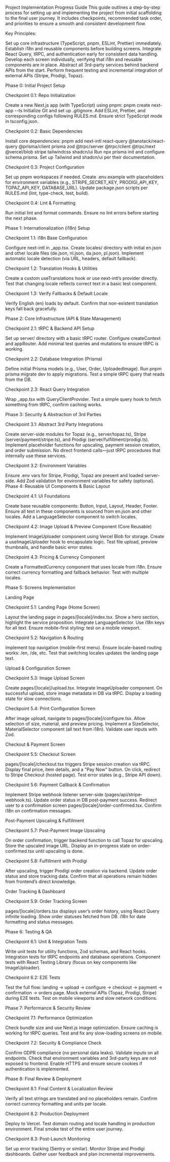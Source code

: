 Project Implementation Progress Guide
This guide outlines a step-by-step process for setting up and implementing the project from initial scaffolding to the final user journey. It includes checkpoints, recommended task order, and priorities to ensure a smooth and consistent development flow.

Key Principles:

Set up core infrastructure (TypeScript, pnpm, ESLint, Prettier) immediately.
Establish i18n and reusable components before building screens.
Integrate React Query, tRPC, and authentication early for consistent data handling.
Develop each screen individually, verifying that i18n and reusable components are in place.
Abstract all 3rd-party services behind backend APIs from the start.
Perform frequent testing and incremental integration of external APIs (Stripe, Prodigi, Topaz).


Phase 0: Initial Project Setup

Checkpoint 0.1: Repo Initialization

 Create a new Next.js app (with TypeScript) using pnpm: pnpm create next-app --ts
 Initialize Git and set up .gitignore.
 Add ESLint, Prettier, and corresponding configs following RULES.md.
 Ensure strict TypeScript mode in tsconfig.json.

Checkpoint 0.2: Basic Dependencies

 Install core dependencies: pnpm add next-intl react-query @tanstack/react-query @prisma/client prisma zod @trpc/server @trpc/client @trpc/next @vercel/blob stripe tailwindcss shadcn/ui
 Run npx prisma init and configure schema.prisma.
 Set up Tailwind and shadcn/ui per their documentation.

Checkpoint 0.3: Project Configuration

 Set up pnpm workspaces if needed.
 Create .env.example with placeholders for environment variables (e.g., STRIPE_SECRET_KEY, PRODIGI_API_KEY, TOPAZ_API_KEY, DATABASE_URL).
 Update package.json scripts per RULES.md (lint, type-check, test, build).

Checkpoint 0.4: Lint & Formatting

 Run initial lint and format commands.
 Ensure no lint errors before starting the next phase.


Phase 1: Internationalization (i18n) Setup

Checkpoint 1.1: i18n Base Configuration

 Configure next-intl in _app.tsx.
 Create locales/ directory with initial en.json and other locale files (de.json, nl.json, da.json, pl.json).
 Implement automatic locale detection (via URL, headers, default fallback).

Checkpoint 1.2: Translation Hooks & Utilities

 Create a custom useTranslations hook or use next-intl’s provider directly.
 Test that changing locale reflects correct text in a basic test component.

Checkpoint 1.3: Verify Fallbacks & Default Locale

 Verify English (en) loads by default.
 Confirm that non-existent translation keys fall back gracefully.


Phase 2: Core Infrastructure (API & State Management)

Checkpoint 2.1: tRPC & Backend API Setup

 Set up server/ directory with a basic tRPC router.
 Configure createContext and appRouter.
 Add minimal test queries and mutations to ensure tRPC is working.

Checkpoint 2.2: Database Integration (Prisma)

 Define initial Prisma models (e.g., User, Order, UploadedImage).
 Run pnpm prisma migrate dev to apply migrations.
 Test a simple tRPC query that reads from the DB.

Checkpoint 2.3: React Query Integration

 Wrap _app.tsx with QueryClientProvider.
 Test a simple query hook to fetch something from tRPC, confirm caching works.


Phase 3: Security & Abstraction of 3rd Parties

Checkpoint 3.1: Abstract 3rd Party Integrations

 Create server-side modules for Topaz (e.g., server/topaz.ts), Stripe (server/payment/stripe.ts), and Prodigi (server/fulfillment/prodigi.ts).
 Implement placeholder functions for upscaling, payment session creation, and order submission.
 No direct frontend calls—just tRPC procedures that internally use these services.

Checkpoint 3.2: Environment Variables

 Ensure .env vars for Stripe, Prodigi, Topaz are present and loaded server-side.
 Add Zod validation for environment variables for safety (optional).
Phase 4: Reusable UI Components & Basic Layout

Checkpoint 4.1: UI Foundations

 Create base reusable components: Button, Input, Layout, Header, Footer.
 Ensure all text in these components is sourced from en.json and other locales.
 Add a LanguageSelector component to switch locales.

Checkpoint 4.2: Image Upload & Preview Component (Core Reusable)

 Implement ImageUploader component using Vercel Blob for storage.
 Create a useImageUploader hook to encapsulate logic.
 Test file upload, preview thumbnails, and handle basic error states.

Checkpoint 4.3: Pricing & Currency Component

 Create a FormattedCurrency component that uses locale from i18n.
 Ensure correct currency formatting and fallback behavior.
 Test with multiple locales.


Phase 5: Screens Implementation

Landing Page

Checkpoint 5.1: Landing Page (Home Screen)

 Layout the landing page in pages/[locale]/index.tsx.
 Show a hero section, highlight the service proposition.
 Integrate LanguageSelector.
 Use i18n keys for all text.
 Ensure mobile-first styling: test on a mobile viewport.

Checkpoint 5.2: Navigation & Routing

 Implement top navigation (mobile-first menu).
 Ensure locale-based routing works: /en, /de, etc.
 Test that switching locales updates the landing page text.

Upload & Configuration Screen

Checkpoint 5.3: Image Upload Screen

 Create pages/[locale]/upload.tsx.
 Integrate ImageUploader component.
 On successful upload, store image metadata in DB via tRPC.
 Display a loading state for slow connections.

Checkpoint 5.4: Print Configuration Screen

 After image upload, navigate to pages/[locale]/configure.tsx.
 Allow selection of size, material, and preview pricing.
 Implement a SizeSelector, MaterialSelector component (all text from i18n).
 Validate user inputs with Zod.

Checkout & Payment Screen

Checkpoint 5.5: Checkout Screen

 pages/[locale]/checkout.tsx triggers Stripe session creation via tRPC.
 Display final price, item details, and a "Pay Now" button.
 On click, redirect to Stripe Checkout (hosted page).
 Test error states (e.g., Stripe API down).

Checkpoint 5.6: Payment Callback & Confirmation

 Implement Stripe webhook listener server-side (pages/api/stripe-webhook.ts).
 Update order status in DB post-payment success.
 Redirect user to a confirmation screen pages/[locale]/order-confirmed.tsx.
 Confirm i18n on confirmation messages.

Post-Payment Upscaling & Fulfillment

Checkpoint 5.7: Post-Payment Image Upscaling

 On order confirmation, trigger backend function to call Topaz for upscaling.
 Store the upscaled image URL.
 Display an in-progress state on order-confirmed.tsx until upscaling is done.

Checkpoint 5.8: Fulfillment with Prodigi

 After upscaling, trigger Prodigi order creation via backend.
 Update order status and store tracking data.
 Confirm that all operations remain hidden from frontend’s direct knowledge.

Order Tracking & Dashboard

Checkpoint 5.9: Order Tracking Screen

 pages/[locale]/orders.tsx displays user’s order history, using React Query infinite loading.
 Show order statuses fetched from DB.
 i18n for date formatting and status messages.

Phase 6: Testing & QA

Checkpoint 6.1: Unit & Integration Tests

 Write unit tests for utility functions, Zod schemas, and React hooks.
 Integration tests for tRPC endpoints and database operations.
 Component tests with React Testing Library (focus on key components like ImageUploader).

Checkpoint 6.2: E2E Tests

 Test the full flow: landing → upload → configure → checkout → payment → confirmation → orders page.
 Mock external APIs (Topaz, Prodigi, Stripe) during E2E tests.
 Test on mobile viewports and slow network conditions.


Phase 7: Performance & Security Review

Checkpoint 7.1: Performance Optimization

 Check bundle size and use Next.js image optimization.
 Ensure caching is working for tRPC queries.
 Test and fix any slow-loading screens on mobile.

Checkpoint 7.2: Security & Compliance Check

 Confirm GDPR compliance (no personal data leaks).
 Validate inputs on all endpoints.
 Check that environment variables and 3rd-party keys are not exposed to frontend.
 Enable HTTPS and ensure secure cookies if authentication is implemented.

Phase 8: Final Review & Deployment

Checkpoint 8.1: Final Content & Localization Review

 Verify all text strings are translated and no placeholders remain.
 Confirm correct currency formatting and units per locale.

Checkpoint 8.2: Production Deployment

 Deploy to Vercel.
 Test domain routing and locale handling in production environment.
 Final smoke test of the entire user journey.
 
Checkpoint 8.3: Post-Launch Monitoring

 Set up error tracking (Sentry or similar).
 Monitor Stripe and Prodigi dashboards.
 Gather user feedback and plan incremental improvements.
